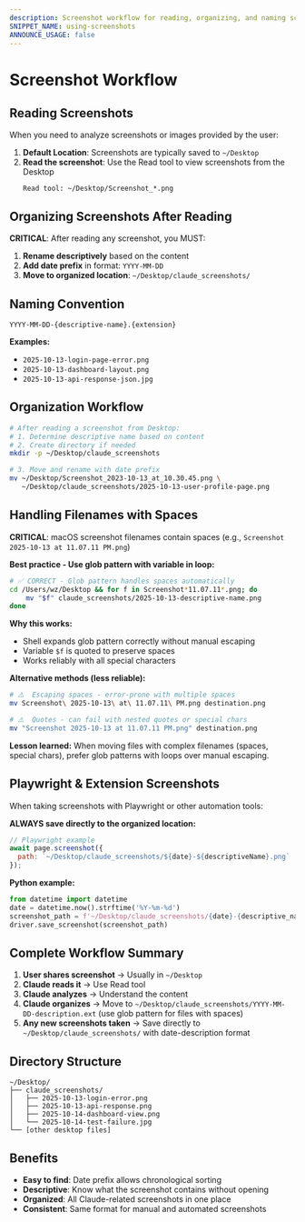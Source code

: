 ```yaml
---
description: Screenshot workflow for reading, organizing, and naming screenshots with date prefixes
SNIPPET_NAME: using-screenshots
ANNOUNCE_USAGE: false
---
```


# Screenshot Workflow

## Reading Screenshots

When you need to analyze screenshots or images provided by the user:

1. **Default Location**: Screenshots are typically saved to `~/Desktop`
2. **Read the screenshot**: Use the Read tool to view screenshots from the Desktop
   ```
   Read tool: ~/Desktop/Screenshot_*.png
   ```

## Organizing Screenshots After Reading

**CRITICAL**: After reading any screenshot, you MUST:

1. **Rename descriptively** based on the content
2. **Add date prefix** in format: `YYYY-MM-DD`
3. **Move to organized location**: `~/Desktop/claude_screenshots/`

## Naming Convention

```
YYYY-MM-DD-{descriptive-name}.{extension}
```

**Examples:**
- `2025-10-13-login-page-error.png`
- `2025-10-13-dashboard-layout.png`
- `2025-10-13-api-response-json.jpg`

## Organization Workflow

```bash
# After reading a screenshot from Desktop:
# 1. Determine descriptive name based on content
# 2. Create directory if needed
mkdir -p ~/Desktop/claude_screenshots

# 3. Move and rename with date prefix
mv ~/Desktop/Screenshot_2023-10-13_at_10.30.45.png \
   ~/Desktop/claude_screenshots/2025-10-13-user-profile-page.png
```

## Handling Filenames with Spaces

**CRITICAL**: macOS screenshot filenames contain spaces (e.g., `Screenshot 2025-10-13 at 11.07.11 PM.png`)

**Best practice - Use glob pattern with variable in loop:**

```bash
# ✅ CORRECT - Glob pattern handles spaces automatically
cd /Users/wz/Desktop && for f in Screenshot*11.07.11*.png; do
    mv "$f" claude_screenshots/2025-10-13-descriptive-name.png
done
```

**Why this works:**
- Shell expands glob pattern correctly without manual escaping
- Variable `$f` is quoted to preserve spaces
- Works reliably with all special characters

**Alternative methods (less reliable):**
```bash
# ⚠️  Escaping spaces - error-prone with multiple spaces
mv Screenshot\ 2025-10-13\ at\ 11.07.11\ PM.png destination.png

# ⚠️  Quotes - can fail with nested quotes or special chars
mv "Screenshot 2025-10-13 at 11.07.11 PM.png" destination.png
```

**Lesson learned:** When moving files with complex filenames (spaces, special chars), prefer glob patterns with loops over manual escaping.

## Playwright & Extension Screenshots

When taking screenshots with Playwright or other automation tools:

**ALWAYS save directly to the organized location:**

```javascript
// Playwright example
await page.screenshot({
  path: `~/Desktop/claude_screenshots/${date}-${descriptiveName}.png`
});
```

**Python example:**
```python
from datetime import datetime
date = datetime.now().strftime('%Y-%m-%d')
screenshot_path = f'~/Desktop/claude_screenshots/{date}-{descriptive_name}.png'
driver.save_screenshot(screenshot_path)
```

## Complete Workflow Summary

1. **User shares screenshot** → Usually in `~/Desktop`
2. **Claude reads it** → Use Read tool
3. **Claude analyzes** → Understand the content
4. **Claude organizes** → Move to `~/Desktop/claude_screenshots/YYYY-MM-DD-description.ext` (use glob pattern for files with spaces)
5. **Any new screenshots taken** → Save directly to `~/Desktop/claude_screenshots/` with date-description format

## Directory Structure

```
~/Desktop/
├── claude_screenshots/
│   ├── 2025-10-13-login-error.png
│   ├── 2025-10-13-api-response.png
│   ├── 2025-10-14-dashboard-view.png
│   └── 2025-10-14-test-failure.jpg
└── [other desktop files]
```

## Benefits

- **Easy to find**: Date prefix allows chronological sorting
- **Descriptive**: Know what the screenshot contains without opening
- **Organized**: All Claude-related screenshots in one place
- **Consistent**: Same format for manual and automated screenshots
